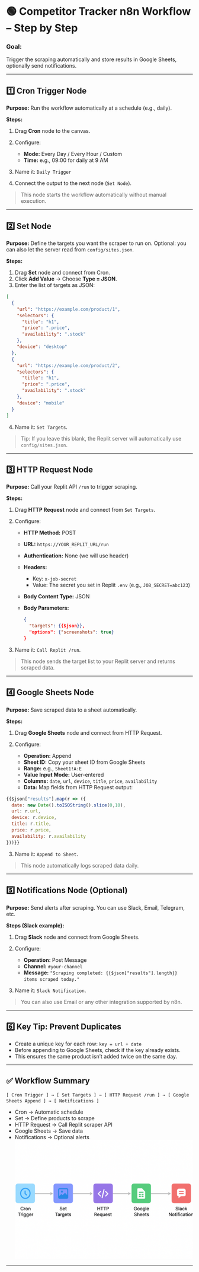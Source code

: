 # 🟢 Competitor Tracker n8n Workflow – Step by Step

### **Goal:**

Trigger the scraping automatically and store results in Google Sheets, optionally send notifications.

---

## **1️⃣ Cron Trigger Node**

**Purpose:** Run the workflow automatically at a schedule (e.g., daily).

**Steps:**

1. Drag **Cron** node to the canvas.
2. Configure:

   * **Mode:** Every Day / Every Hour / Custom
   * **Time:** e.g., 09:00 for daily at 9 AM
3. Name it: `Daily Trigger`
4. Connect the output to the next node (`Set Node`).

> This node starts the workflow automatically without manual execution.

---

## **2️⃣ Set Node**

**Purpose:** Define the targets you want the scraper to run on. Optional: you can also let the server read from `config/sites.json`.

**Steps:**

1. Drag **Set** node and connect from Cron.
2. Click **Add Value** → Choose **Type = JSON**.
3. Enter the list of targets as JSON:

```json
[
  {
    "url": "https://example.com/product/1",
    "selectors": {
      "title": "h1",
      "price": ".price",
      "availability": ".stock"
    },
    "device": "desktop"
  },
  {
    "url": "https://example.com/product/2",
    "selectors": {
      "title": "h1",
      "price": ".price",
      "availability": ".stock"
    },
    "device": "mobile"
  }
]
```

4. Name it: `Set Targets`.

> Tip: If you leave this blank, the Replit server will automatically use `config/sites.json`.

---

## **3️⃣ HTTP Request Node**

**Purpose:** Call your Replit API `/run` to trigger scraping.

**Steps:**

1. Drag **HTTP Request** node and connect from `Set Targets`.
2. Configure:

   * **HTTP Method:** POST
   * **URL:** `https://YOUR_REPLIT_URL/run`
   * **Authentication:** None (we will use header)
   * **Headers:**

     * Key: `x-job-secret`
     * Value: The secret you set in Replit `.env` (e.g., `JOB_SECRET=abc123`)
   * **Body Content Type:** JSON
   * **Body Parameters:**

     ```json
     {
       "targets": {{$json}},
       "options": {"screenshots": true}
     }
     ```
3. Name it: `Call Replit /run`.

> This node sends the target list to your Replit server and returns scraped data.

---

## **4️⃣ Google Sheets Node**

**Purpose:** Save scraped data to a sheet automatically.

**Steps:**

1. Drag **Google Sheets** node and connect from HTTP Request.
2. Configure:

   * **Operation:** Append
   * **Sheet ID:** Copy your sheet ID from Google Sheets
   * **Range:** e.g., `Sheet1!A:E`
   * **Value Input Mode:** User-entered
   * **Columns:** `date`, `url`, `device`, `title`, `price`, `availability`
   * **Data:** Map fields from HTTP Request output:

```javascript
{{$json["results"].map(r => ({
  date: new Date().toISOString().slice(0,10),
  url: r.url,
  device: r.device,
  title: r.title,
  price: r.price,
  availability: r.availability
}))}}
```

3. Name it: `Append to Sheet`.

> This node automatically logs scraped data daily.

---

## **5️⃣ Notifications Node (Optional)**

**Purpose:** Send alerts after scraping. You can use Slack, Email, Telegram, etc.

**Steps (Slack example):**

1. Drag **Slack** node and connect from Google Sheets.
2. Configure:

   * **Operation:** Post Message
   * **Channel:** `#your-channel`
   * **Message:** `"Scraping completed: {{$json["results"].length}} items scraped today."`
3. Name it: `Slack Notification`.

> You can also use Email or any other integration supported by n8n.

---

## **6️⃣ Key Tip: Prevent Duplicates**

* Create a unique key for each row:
  `key = url + date`
* Before appending to Google Sheets, check if the key already exists.
* This ensures the same product isn’t added twice on the same day.

---

## **✅ Workflow Summary**

```
[ Cron Trigger ] → [ Set Targets ] → [ HTTP Request /run ] → [ Google Sheets Append ] → [ Notifications ]
```

* Cron → Automatic schedule
* Set → Define products to scrape
* HTTP Request → Call Replit scraper API
* Google Sheets → Save data
* Notifications → Optional alerts
![n8n work flow](src/workflow.png)


---

